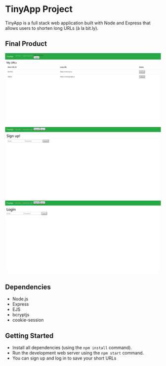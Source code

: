 # TinyApp Project

TinyApp is a full stack web application built with Node and Express that allows users to shorten long URLs (à la bit.ly).

## Final Product

!["My Urls page"](https://github.com/010JGL/tinyapp/blob/master/docs/Tinyapp.myUrls.png?raw=true)
!["Register page"](https://github.com/010JGL/tinyapp/blob/master/docs/tinyapp.signUp.png?raw=true)
!["Login page"](https://github.com/010JGL/tinyapp/blob/master/docs/tinapp.Login.png?raw=true)

## Dependencies

- Node.js
- Express
- EJS
- bcryptjs
- cookie-session

## Getting Started

- Install all dependencies (using the `npm install` command).
- Run the development web server using the `npm start` command.
- You can sign up and log in to save your short URLs

